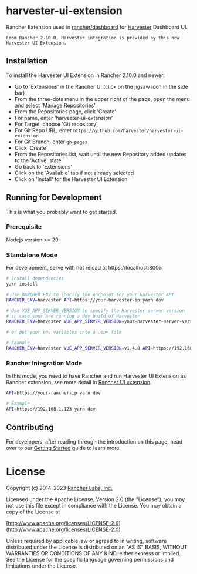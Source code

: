 # harvester-ui-extension

Rancher Extension used in [rancher/dashboard](https://github.com/rancher/dashboard) for [Harvester](https://harvesterhci.io) Dashboard UI.

`
From Rancher 2.10.0, Harvester integration is provided by this new Harvester UI Extension.
`

## Installation

To install the Harvester UI Extension in Rancher 2.10.0 and newer:

- Go to 'Extensions' in the Rancher UI (click on the jigsaw icon in the side bar)
- From the three-dots menu in the upper right of the page, open the menu and select 'Manage Repositories'
- From the Repositories page, click 'Create'
- For name, enter 'harvester-ui-extension'
- For Target, choose 'Git repository'
- For Git Repo URL, enter `https://github.com/harvester/harvester-ui-extension`
- For Git Branch, enter `gh-pages`
- Click 'Create`
- From the Repositories list, wait until the new Repository added updates to the 'Active' state
- Go back to 'Extensions'
- Click on the 'Available' tab if not already selected
- Click on 'Install' for the Harvester UI Extension

## Running for Development

This is what you probably want to get started.

### Prerequisite

Nodejs version >= 20


### Standalone Mode

For development, serve with hot reload at https://localhost:8005

```bash
# Install dependencies
yarn install

# Use RANCHER_ENV to specify the endpoint for your Harvester API
RANCHER_ENV=harvester API=https://your-harvester-ip yarn dev

# Use VUE_APP_SERVER_VERSION to specify the Harvester server version
# in case your are running a dev build of Harvester
RANCHER_ENV=harvester VUE_APP_SERVER_VERSION=your-harvester-server-version API=https://your-harvester-ip yarn dev

# or put your env variables into a .env file

# Example
RANCHER_ENV=harvester VUE_APP_SERVER_VERSION=v1.4.0 API=https://192.168.1.123 yarn dev
```

### Rancher Integration Mode

In this mode, you need to have Rancher and run Harvester UI Extension as Rancher extension, see more detail in [Rancher UI extension](https://extensions.rancher.io/extensions/next/extensions-getting-started#running-the-app).

```bash
API=https://your-rancher-ip yarn dev

# Example
API=https://192.168.1.123 yarn dev
```

## Contributing

For developers, after reading through the introduction on this page, head over to our [Getting Started](https://extensions.rancher.io/extensions/next/extensions-getting-started) guide to learn more.

License
=======
Copyright (c) 2014-2023 [Rancher Labs, Inc.](http://rancher.com)

Licensed under the Apache License, Version 2.0 (the "License");
you may not use this file except in compliance with the License.
You may obtain a copy of the License at

[http://www.apache.org/licenses/LICENSE-2.0](http://www.apache.org/licenses/LICENSE-2.0)

Unless required by applicable law or agreed to in writing, software
distributed under the License is distributed on an "AS IS" BASIS,
WITHOUT WARRANTIES OR CONDITIONS OF ANY KIND, either express or implied.
See the License for the specific language governing permissions and
limitations under the License.
